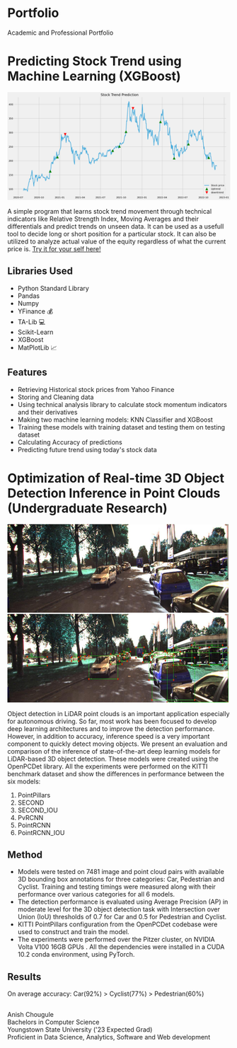 # Portfolio
Academic and Professional Portfolio

# Predicting Stock Trend using Machine Learning (XGBoost)

![Prediction Sample Image](https://github.com/anish-chougule/portfolio/blob/main/Stock%20Trend%20Predictor/stock_trend_prediction.png)

A simple program that learns stock trend movement through technical indicators like Relative Strength Index, Moving Averages and their differentials and predict trends on unseen data. It can be used as a usefull tool to decide long or short position for a particular stock. It can also be utilized to analyze actual value of the equity regardless of what the current price is. [Try it for your self here!](https://github.com/anish-chougule/portfolio/blob/main/Stock%20Trend%20Predictor/stock_trend_prediction.ipynb)

## Libraries Used

- Python Standard Library
- Pandas
- Numpy
- YFinance :moneybag:
- TA-Lib  :computer:
- Scikit-Learn
- XGBoost
- MatPlotLib  :chart_with_upwards_trend:

## Features

- Retrieving Historical stock prices from Yahoo Finance
- Storing and Cleaning data
- Using technical analysis library to calculate stock momentum indicators and their derivatives
- Making two machine learning models: KNN Classifier and XGBoost
- Training these models with training dataset and testing them on testing dataset
- Calculating Accuracy of predictions
- Predicting future trend using today's stock data

# Optimization of Real-time 3D Object Detection Inference in Point Clouds (Undergraduate Research)

<p float="left">
  <img src="https://github.com/anish-chougule/portfolio/blob/main/Undergraduate%20Research/Actual.jpg" width="500" height="200" />
  <img src="https://github.com/anish-chougule/portfolio/blob/main/Undergraduate%20Research/Modified.jpg" width="500" height="200" />
</p>

Object detection in LiDAR point clouds is an important application especially for autonomous driving. So far, most work has been focused to develop deep learning architectures and to improve the detection performance. However, in addition to accuracy, inference speed is a very important component to quickly detect moving objects. We present an evaluation and comparison of the inference of state-of-the-art deep learning models for LiDAR-based 3D object
detection. These models were created using the OpenPCDet library. All the experiments were performed on the KITTI benchmark dataset and
show the differences in performance between the six models:

1. PointPillars
2. SECOND
3. SECOND_IOU
4. PvRCNN
5. PointRCNN
6. PointRCNN_IOU

## Method

- Models were tested on 7481 image and point cloud pairs with available 3D bounding box annotations for three categories: Car, Pedestrian and Cyclist. Training and testing timings were measured along with their performance over various categories for all 6 models.
- The detection performance is evaluated using Average Precision (AP) in moderate level for the 3D object detection task with Intersection
over Union (IoU) thresholds of 0.7 for Car and 0.5 for Pedestrian and Cyclist.
- KITTI PointPillars configuration from the OpenPCDet codebase were used to construct and train the model.
- The experiments were performed over the Pitzer cluster, on NVIDIA Volta V100 16GB GPUs . All the dependencies were installed in a CUDA 10.2 conda environment, using PyTorch.

## Results


On average accuracy: Car(92%) > Cyclist(77%) > Pedestrian(60%)  

##

Anish Chougule  
Bachelors in Computer Science  
Youngstown State University ('23 Expected Grad)  
Proficient in Data Science, Analytics, Software and Web development  
